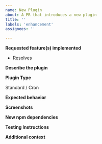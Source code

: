 ```yaml
---
name: New Plugin
about: A PR that introduces a new plugin
title: ''
labels: 'enhancement'
assignees: ''

---
```


<!-- Thanks for taking the time to implement a plugin! Please fill in the following. -->
<!-- If this relates to a bug you've fixed, please file a Bug Fix PR instead. -->
<!-- We'll be in touch if we need any other information. -->
<!-- Once submitted, follow this issue's progress on the project board. -->
<!-- Notes like this are comments and won't appear in the report. -->

**Requested feature(s) implemented**
<!-- If your plugin is one suggested in Issues, reference it below, one per bullet -->
<!-- If this plugin isn't previously suggested, remove the existing bullet -->
<!-- e.g. Resolves #2 -->
+ Resolves

**Describe the plugin**
<!-- A clear, concise description of the feature. -->

**Plugin Type**
<!-- Is it a cron plugin or standard plugin? -->
Standard / Cron

**Expected behavior**
<!-- A clear, concise description of what you expect to happen. -->

**Screenshots**
<!-- If applicable, add screenshots to help explain your feature. -->

**New npm dependencies**
<!-- If there are new npm dependencies, list them below with their versions -->
<!-- Make sure changes to package.json and package-lock.json are committed as well -->

**Testing Instructions**
<!-- Instructions to thoroughly test this plugin. -->

**Additional context**
<!-- Add any other context about the PR here. -->
